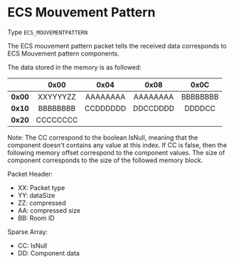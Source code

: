 # ECS Mouvement Pattern

Type `ECS_MOUVEMENTPATTERN`

The ECS mouvement pattern packet tells the received data corresponds to ECS Mouvement pattern components.

The data stored in the memory is as followed:

|          | **0x00** | **0x04** | **0x08** | **0x0C** |
|:--------:|:--------:|:--------:|:--------:|:--------:|
| **0x00** | XXYYYYZZ | AAAAAAAA | AAAAAAAA | BBBBBBBB |
| **0x10** | BBBBBBBB | CCDDDDDD | DDCCDDDD |  DDDDCC  |
| **0x20** | CCCCCCCC |          |          |          |

Note: The CC correspond to the boolean IsNull, meaning that the component doesn't contains any value at this index. If CC is false, then the following memory offset correspond to the component values. The size of component corresponds to the size of the followed memory block.


Packet Header:

- XX: Packet type
- YY: dataSize
- ZZ: compressed
- AA: compressed size
- BB: Room ID

Sparse Array:

- CC: IsNull
- DD: Component data